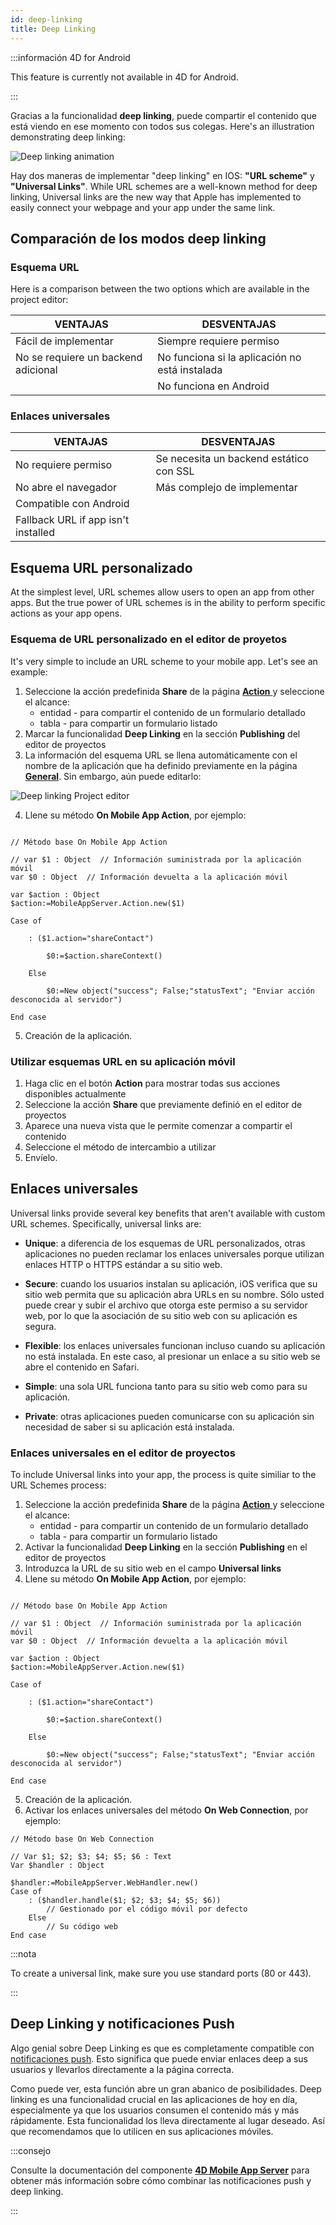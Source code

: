 ```yaml
---
id: deep-linking
title: Deep Linking
---
```


:::información 4D for Android

This feature is currently not available in 4D for Android.

:::

Gracias a la funcionalidad **deep linking**, puede compartir el contenido que está viendo en ese momento con todos sus colegas. Here's an illustration demonstrating deep linking:

![Deep linking animation](img/4d-for-ios-deeplinking.gif)

Hay dos maneras de implementar "deep linking" en IOS: **"URL scheme"** y **"Universal Links"**. While URL schemes are a well-known method for deep linking, Universal links are the new way that Apple has implemented to easily connect your webpage and your app under the same link.


## Comparación de los modos deep linking

### Esquema URL

Here is a comparison between the two options which are available in the project editor:

| VENTAJAS                            | DESVENTAJAS                                    |
| ----------------------------------- | ---------------------------------------------- |
| Fácil de implementar                | Siempre requiere permiso                       |
| No se requiere un backend adicional | No funciona si la aplicación no está instalada |
|                                     | No funciona en Android                         |

### Enlaces universales

| VENTAJAS                            | DESVENTAJAS                             |
| ----------------------------------- | --------------------------------------- |
| No requiere permiso                 | Se necesita un backend estático con SSL |
| No abre el navegador                | Más complejo de implementar             |
| Compatible con Android              |                                         |
| Fallback URL if app isn't installed |                                         |

## Esquema URL personalizado

At the simplest level, URL schemes allow users to open an app from other apps. But the true power of URL schemes is in the ability to perform specific actions as your app opens.



### Esquema de URL personalizado en el editor de proyetos

It's very simple to include an URL scheme to your mobile app. Let's see an example:

1. Seleccione la acción predefinida **Share** de la página [**Action** ](../project-definition/actions.md) y seleccione el alcance:
    *   entidad - para compartir el contenido de un formulario detallado
    *   tabla - para compartir un formulario listado
2. Marcar la funcionalidad **Deep Linking** en la sección **Publishing** del editor de proyectos
3. La información del esquema URL se llena automáticamente con el nombre de la aplicación que ha definido previamente en la página [**General**](../project-definition/general.md). Sin embargo, aún puede editarlo:

![Deep linking Project editor](img/deep-linking-project-editor-publishing-section.png)

4. Llene su método **On Mobile App Action**, por ejemplo:

```4d

// Método base On Mobile App Action

// var $1 : Object  // Información suministrada por la aplicación móvil
var $0 : Object  // Información devuelta a la aplicación móvil

var $action : Object
$action:=MobileAppServer.Action.new($1)

Case of 

    : ($1.action="shareContact")

        $0:=$action.shareContext()

    Else 

        $0:=New object("success"; False;"statusText"; "Enviar acción desconocida al servidor")

End case 

```

5. Creación de la aplicación.


### Utilizar esquemas URL en su aplicación móvil

1. Haga clic en el botón **Action** para mostrar todas sus acciones disponibles actualmente
2. Seleccione la acción **Share** que previamente definió en el editor de proyectos
3. Aparece una nueva vista que le permite comenzar a compartir el contenido
4. Seleccione el método de intercambio a utilizar
5. Envíelo.

## Enlaces universales

Universal links provide several key benefits that aren't available with custom URL schemes. Specifically, universal links are:

* **Unique**: a diferencia de los esquemas de URL personalizados, otras aplicaciones no pueden reclamar los enlaces universales porque utilizan enlaces HTTP o HTTPS estándar a su sitio web.

* **Secure**: cuando los usuarios instalan su aplicación, iOS verifica que su sitio web permita que su aplicación abra URLs en su nombre. Sólo usted puede crear y subir el archivo que otorga este permiso a su servidor web, por lo que la asociación de su sitio web con su aplicación es segura.

* **Flexible**: los enlaces universales funcionan incluso cuando su aplicación no está instalada. En este caso, al presionar un enlace a su sitio web se abre el contenido en Safari.

* **Simple**: una sola URL funciona tanto para su sitio web como para su aplicación.

* **Private**: otras aplicaciones pueden comunicarse con su aplicación sin necesidad de saber si su aplicación está instalada.

### Enlaces universales en el editor de proyectos

To include Universal links into your app, the process is quite similiar to the URL Schemes process:

1. Seleccione la acción predefinida **Share** de la página [**Action** ](../project-definition/actions.md) y seleccione el alcance:
    *   entidad - para compartir un contenido de un formulario detallado
    *   tabla - para compartir un formulario listado
2. Activar la funcionalidad **Deep Linking** en la sección **Publishing** en el editor de proyectos
3. Introduzca la URL de su sitio web en el campo **Universal links**
4. Llene su método **On Mobile App Action**, por ejemplo:

```4d

// Método base On Mobile App Action

// var $1 : Object  // Información suministrada por la aplicación móvil
var $0 : Object  // Información devuelta a la aplicación móvil

var $action : Object
$action:=MobileAppServer.Action.new($1)

Case of 

    : ($1.action="shareContact")

        $0:=$action.shareContext()

    Else 

        $0:=New object("success"; False;"statusText"; "Enviar acción desconocida al servidor")

End case 

```

5. Creación de la aplicación.
6. Activar los enlaces universales del método **On Web Connection**, por ejemplo:

```4d
// Método base On Web Connection

// Var $1; $2; $3; $4; $5; $6 : Text
Var $handler : Object

$handler:=MobileAppServer.WebHandler.new()
Case of
    : ($handler.handle($1; $2; $3; $4; $5; $6))
        // Gestionado por el código móvil por defecto
    Else
        // Su código web
End case

```

:::nota

To create a universal link, make sure you use standard ports (80 or 443).

:::

## Deep Linking y notificaciones Push

Algo genial sobre Deep Linking es que es completamente compatible con [notificaciones push](push-notification.md). Esto significa que puede enviar enlaces deep a sus usuarios y llevarlos directamente a la página correcta.

Como puede ver, esta función abre un gran abanico de posibilidades. Deep linking es una funcionalidad crucial en las aplicaciones de hoy en día, especialmente ya que los usuarios consumen el contenido más y más rápidamente. Esta funcionalidad los lleva directamente al lugar deseado. Así que recomendamos que lo utilicen en sus aplicaciones móviles.

:::consejo

Consulte la documentación del componente [**4D Mobile App Server**](https://github.com/4d-for-ios/4D-Mobile-App-Server/blob/master/Documentation/Classes/PushNotification.md) para obtener más información sobre cómo combinar las notificaciones push y deep linking.

:::






